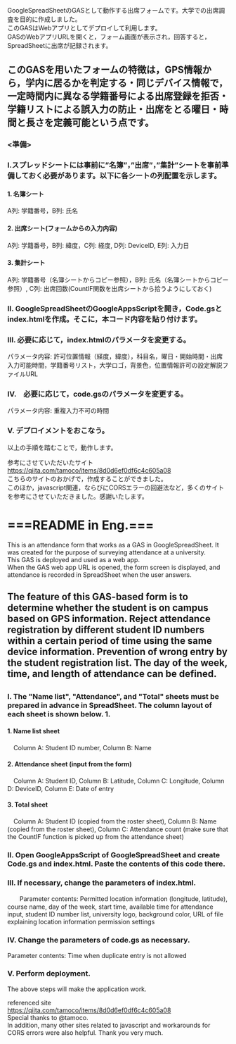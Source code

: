 <p>GoogleSpreadSheetのGASとして動作する出席フォームです。大学での出席調査を目的に作成しました。<br>
このGASはWebアプリとしてデプロイして利用します。<br>
GASのWebアプリURLを開くと，フォーム画面が表示され，回答すると，SpreadSheetに出席が記録されます。</p>

## このGASを用いたフォームの特徴は，GPS情報から，学内に居るかを判定する・同じデバイス情報で，一定時間内に異なる学籍番号による出席登録を拒否・学籍リストによる誤入力の防止・出席をとる曜日・時間と長さを定義可能という点です。

### <準備>
### I.スプレッドシートには事前に”名簿”，”出席”，”集計”シートを事前準備しておく必要があります。以下に各シートの列配置を示します。<br>
#### 1. 名簿シート
 A列: 学籍番号，B列: 氏名 
#### 2. 出席シート(フォームからの入力内容)
 A列: 学籍番号，B列: 緯度，C列: 経度, D列: DeviceID, E列: 入力日
#### 3. 集計シート
 A列: 学籍番号（名簿シートからコピー参照），B列: 氏名（名簿シートからコピー参照）, C列: 出席回数(CountIF関数を出席シートから拾うようにしておく)
### II. GoogleSpreadSheetのGoogleAppsScriptを開き，Code.gsとindex.htmlを作成。そこに，本コード内容を貼り付けます。
### III. 必要に応じて，index.htmlのパラメータを変更する。
 パラメータ内容: 許可位置情報（経度，緯度），科目名，曜日・開始時間・出席入力可能時間，学籍番号リスト，大学ロゴ，背景色，位置情報許可の設定解説ファイルURL
### IV.　必要に応じて，code.gsのパラメータを変更する。
  パラメータ内容: 重複入力不可の時間
### V. デプロイメントをおこなう。

<p>以上の手順を踏むことで，動作します。<br>

参考にさせていただいたサイト<br>
https://qiita.com/tamoco/items/8d0d6ef0df6c4c605a08<br>
こちらのサイトのおかげで，作成することができました。<br>
このほか，javascript関連，ならびにCORSエラーの回避法など，多くのサイトを参考にさせていただきました。感謝いたします。</p>

# ===README in Eng.===
This is an attendance form that works as a GAS in GoogleSpreadSheet. It was created for the purpose of surveying attendance at a university.<br>
This GAS is deployed and used as a web app.<br>
When the GAS web app URL is opened, the form screen is displayed, and attendance is recorded in SpreadSheet when the user answers.</p>

## The feature of this GAS-based form is to determine whether the student is on campus based on GPS information. Reject attendance registration by different student ID numbers within a certain period of time using the same device information. Prevention of wrong entry by the student registration list. The day of the week, time, and length of attendance can be defined.
## <Preparation>
### I. The "Name list", "Attendance", and "Total" sheets must be prepared in advance in SpreadSheet. The column layout of each sheet is shown below. 1.
#### 1. Name list sheet
 　Column A: Student ID number, Column B: Name  
#### 2. Attendance sheet (input from the form)
 　Column A: Student ID, Column B: Latitude, Column C: Longitude, Column D: DeviceID, Column E: Date of entry
#### 3. Total sheet
 　Column A: Student ID (copied from the roster sheet), Column B: Name (copied from the roster sheet), Column C: Attendance count (make sure that the CountIF function is picked up from the attendance sheet)
### II. Open GoogleAppsScript of GoogleSpreadSheet and create Code.gs and index.html. Paste the contents of this code there.
### III. If necessary, change the parameters of index.html.
　　Parameter contents: Permitted location information (longitude, latitude), course name, day of the week, start time, available time for attendance input, student ID number list, university logo, background color, URL of file explaining location information permission settings
### IV. Change the parameters of code.gs as necessary.
   Parameter contents: Time when duplicate entry is not allowed
### V. Perform deployment.

<p>The above steps will make the application work.<br>

referenced site<br>
https://qiita.com/tamoco/items/8d0d6ef0df6c4c605a08<br>
Special thanks to @tamoco.<br>
In addition, many other sites related to javascript and workarounds for CORS errors were also helpful. Thank you very much.</p>

